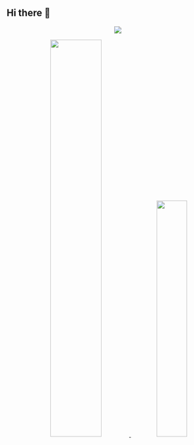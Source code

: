 ## Hi there 👋

<!--
**khmandarrin/khmandarrin** is a ✨ _special_ ✨ repository because its `README.md` (this file) appears on your GitHub profile.

Here are some ideas to get you started:

- 🔭 I’m currently working on ...
- 🌱 I’m currently learning ...
- 👯 I’m looking to collaborate on ...
- 🤔 I’m looking for help with ...
- 💬 Ask me about ...
- 📫 How to reach me: ...
- 😄 Pronouns: ...
- ⚡ Fun fact: ...
-->


<p align="center">
  <img src="https://capsule-render.vercel.app/api?type=blur&color=auto&height=300&section=header&text=mandarin's+github&fontSize=50" />
</p>

<p align="center">
  <a href="https://github.com/anuraghazra/github-readme-stats">
    <img src="https://github-readme-stats.vercel.app/api?username=khmandarrin&theme=dracula&show_icons=true&hide_border=true" width="48%" />
  </a>
  <img src="https://github-readme-stats.vercel.app/api/top-langs/?username=khmandarrin&layout=compact&theme=dracula&hide_border=true" width="37%" />
</p>

